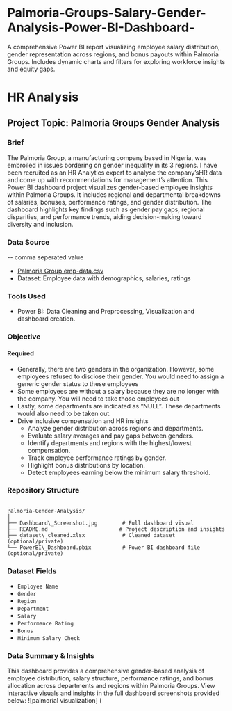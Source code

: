# Palmoria-Groups-Salary-Gender-Analysis-Power-BI-Dashboard-
A comprehensive Power BI report visualizing employee salary distribution, gender representation across regions, and bonus payouts within Palmoria Groups. Includes dynamic charts and filters for exploring workforce insights and equity gaps.
# HR Analysis
## Project Topic: Palmoria Groups Gender Analysis
### Brief
The Palmoria Group, a manufacturing company based in Nigeria, was embroiled in issues bordering on gender inequality in its 3 regions. I have been recruited as an HR Analytics expert to analyse the company’sHR data and come up with recommendations for management’s attention. This Power BI dashboard project visualizes gender-based employee insights within Palmoria Groups. It includes regional and departmental breakdowns of salaries, bonuses, performance ratings, and gender distribution. The dashboard highlights key findings such as gender pay gaps, regional disparities, and performance trends, aiding decision-making toward diversity and inclusion.
### Data Source
-- comma seperated value
- [Palmoria Group emp-data.csv](https://github.com/Yinka0567/Palmoria-Groups-Salary-Gender-Analysis-Power-BI-Dashboard-/blob/a972dab87ab5dded58841ad1f8c4914cfafb2df4/Palmoria%20Group%20emp-data.csv)
- Dataset: Employee data with demographics, salaries, ratings
### Tools Used
- Power BI: Data Cleaning and Preprocessing, Visualization and dashboard creation.
### Objective
#### Required
- Generally, there are two genders in the organization. However, some employees 
refused to disclose their gender. You would need to assign a generic gender status 
to these employees
- Some employees are without a salary because they are no longer with the company. 
You will need to take those employees out
- Lastly, some departments are indicated as “NULL”. These departments would also 
need to be taken out.
- Drive inclusive compensation and HR insights
    - Analyze gender distribution across regions and departments.
    - Evaluate salary averages and pay gaps between genders.
    - Identify departments and regions with the highest/lowest compensation.
    - Track employee performance ratings by gender.
    -  Highlight bonus distributions by location.
    -  Detect employees earning below the minimum salary threshold.
### Repository Structure
```

Palmoria-Gender-Analysis/
│
├── Dashboard\_Screenshot.jpg        # Full dashboard visual
├── README.md                       # Project description and insights
├── dataset\_cleaned.xlsx            # Cleaned dataset (optional/private)
└── PowerBI\_Dashboard.pbix          # Power BI dashboard file (optional/private)

```
### Dataset Fields 
- `Employee Name`
- `Gender`
- `Region`
- `Department`
- `Salary`
- `Performance Rating`
- `Bonus`
- `Minimum Salary Check`
### Data Summary & Insights
This dashboard provides a comprehensive gender-based analysis of employee distribution, salary structure, performance ratings, and bonus allocation across departments and regions within Palmoria Groups.
View interactive visuals and insights in the full dashboard screenshots provided below:
![palmorial visualization] (
